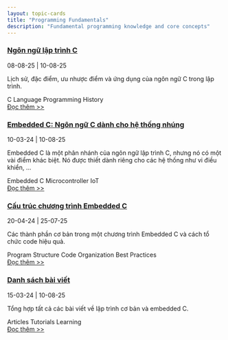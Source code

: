 ```yaml
---
layout: topic-cards
title: "Programming Fundamentals"
description: "Fundamental programming knowledge and core concepts"
---
```


<div class="topic-cards-container">
  
  <div class="topic-card">
    <div class="topic-image" style="background-image: url('/fundamentals/c-language/img/c-language.png')"></div>
    <div class="topic-content">
      <h3 class="topic-title"><a href="/fundamentals/c-language/">Ngôn ngữ lập trình C</a></h3>
      <div class="topic-dates">08-08-25 | 10-08-25</div>
      <p class="topic-description">Lịch sử, đặc điểm, ưu nhược điểm và ứng dụng của ngôn ngữ C trong lập trình.</p>
      <div class="topic-tags">
        <span class="topic-tag">C Language</span>
        <span class="topic-tag">Programming</span>
        <span class="topic-tag">History</span>
      </div>
      <a href="/fundamentals/c-language/" class="topic-read-more" onclick="event.stopPropagation();">Đọc thêm >></a>
    </div>
  </div>

  <div class="topic-card">
    <div class="topic-image" style="background-image: url('/fundamentals/assets/Embedded.png')"></div>
    <div class="topic-content">
      <h3 class="topic-title"><a href="/fundamentals/intro/">Embedded C: Ngôn ngữ C dành cho hệ thống nhúng</a></h3>
      <div class="topic-dates">10-03-24 | 10-08-25</div>
      <p class="topic-description">Embedded C là một phân nhánh của ngôn ngữ lập trình C, nhưng nó có một vài điểm khác biệt. Nó được thiết dành riêng cho các hệ thống như vi điều khiển, ...</p>
      <div class="topic-tags">
        <span class="topic-tag">Embedded C</span>
        <span class="topic-tag">Microcontroller</span>
        <span class="topic-tag">IoT</span>
      </div>
      <a href="/fundamentals/intro/" class="topic-read-more" onclick="event.stopPropagation();">Đọc thêm >></a>
    </div>
  </div>

  <div class="topic-card">
    <div class="topic-image" style="background-image: url('/fundamentals/program-structure/img/prog_struct.png')"></div>
    <div class="topic-content">
      <h3 class="topic-title"><a href="/fundamentals/program-structure/">Cấu trúc chương trình Embedded C</a></h3>
      <div class="topic-dates">20-04-24 | 25-07-25</div>
      <p class="topic-description">Các thành phần cơ bản trong một chương trình Embedded C và cách tổ chức code hiệu quả.</p>
      <div class="topic-tags">
        <span class="topic-tag">Program Structure</span>
        <span class="topic-tag">Code Organization</span>
        <span class="topic-tag">Best Practices</span>
      </div>
      <a href="/fundamentals/program-structure/" class="topic-read-more" onclick="event.stopPropagation();">Đọc thêm >></a>
    </div>
  </div>

  <div class="topic-card">
    <div class="topic-image" style="background-image: url('/fundamentals/assets/Embedded.png')"></div>
    <div class="topic-content">
      <h3 class="topic-title"><a href="/fundamentals/posts/">Danh sách bài viết</a></h3>
      <div class="topic-dates">15-03-24 | 10-08-25</div>
      <p class="topic-description">Tổng hợp tất cả các bài viết về lập trình cơ bản và embedded C.</p>
      <div class="topic-tags">
        <span class="topic-tag">Articles</span>
        <span class="topic-tag">Tutorials</span>
        <span class="topic-tag">Learning</span>
      </div>
      <a href="/fundamentals/posts/" class="topic-read-more" onclick="event.stopPropagation();">Đọc thêm >></a>
    </div>
  </div>
</div>
